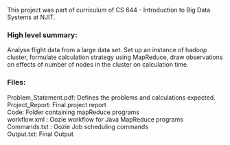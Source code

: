 This project was part of curriculum of CS 644 - Introduction to Big Data Systems at NJIT. 

### High level summary:
Analyse flight data from a large data set. Set up an instance of hadoop cluster, formulate calculation strategy using MapReduce, draw observations on effects of number of nodes in the cluster on calculation time. 

### Files:
Problem_Statement.pdf: Defines the problems and calculations expected. <br />
Project_Report: Final project report <br />
Code: Folder containing mapReduce programs <br />
workflow.xml : Oozie workflow for Java MapReduce programs <br />
Commands.txt : Oozie Job scheduling commands <br />
Output.txt: Final Output <br />
